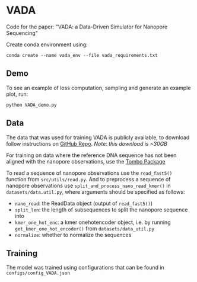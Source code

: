 # VADA

Code for the paper: "VADA: a Data-Driven Simulator for Nanopore Sequencing"

Create conda environment using:
```
conda create --name vada_env --file vada_requirements.txt
```

## Demo
To see an example of loss computation, sampling and generate an example plot, run: 

```
python VADA_demo.py 
```

## Data
The data that was used for training VADA is publicly available, to download follow instructions on [GitHub Repo](https://github.com/nanoporetech/bonito/).
*Note: this download is ~30GB*

For training on data where the reference DNA sequence has not been aligned with the nanopore observations, use the [Tombo Package](https://nanoporetech.github.io/tombo/tombo.html)

To read a sequence of nanopore observations use the `read_fast5()` function from `src/utils/read.py`. And to preprocess 
a sequence of nanopore observations use `split_and_process_nano_read_kmer()` in `datasets/data.util.py`, where arguments 
should be specified as follows:
- `nano_read`: the ReadData object (output of `read_fast5()`)
- `split_len`: the length of subsequences to split the nanopore sequence into
- `kmer_one_hot_enc`: a kmer onehotencoder object, i.e. by running `get_kmer_one_hot_encoder()` from `datasets/data_util.py`
- `normalize`: whether to normalize the sequences


## Training
The model was trained using configurations that can be found in `configs/config_VADA.json`
